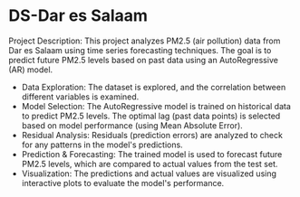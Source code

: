 # DS-Dar es Salaam

Project Description:
This project analyzes PM2.5 (air pollution) data from Dar es Salaam using time series forecasting techniques. The goal is to predict future PM2.5 levels based on past data using an AutoRegressive (AR) model.
 * Data Exploration: The dataset is explored, and the correlation between different variables is examined.
 * Model Selection: The AutoRegressive model is trained on historical data to predict PM2.5 levels. The optimal lag (past data points) is selected based on model performance (using Mean Absolute Error).
 * Residual Analysis: Residuals (prediction errors) are analyzed to check for any patterns in the model's predictions.
 * Prediction & Forecasting: The trained model is used to forecast future PM2.5 levels, which are compared to actual values from the test set.
 * Visualization: The predictions and actual values are visualized using interactive plots to evaluate the model's performance.

